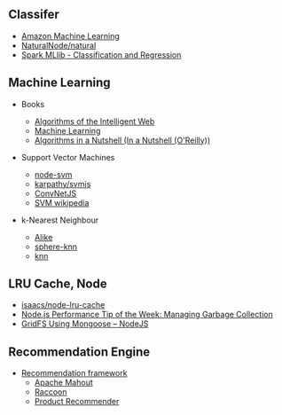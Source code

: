 ## Classifer

- [Amazon Machine Learning](http://aws.amazon.com/machine-learning/)
- [NaturalNode/natural](https://github.com/NaturalNode/natural#classifiers)
- [Spark MLlib - Classification and Regression](https://spark.apache.org/docs/1.1.0/mllib-classification-regression.html)

## Machine Learning

- Books
    - [Algorithms of the Intelligent Web](http://www.amazon.com/Algorithms-Intelligent-Web-Haralambos-Marmanis/dp/1933988665/)
    - [Machine Learning](http://www.amazon.com/Machine-Learning-Tom-M-Mitchell/dp/0070428077/)
    - [Algorithms in a Nutshell (In a Nutshell (O'Reilly))](http://www.amazon.com/Algorithms-Nutshell-OReilly-George-Heineman/dp/059651624X/)

- Support Vector Machines
    - [node-svm](https://www.npmjs.com/package/node-svm)
    - [karpathy/svmjs](https://github.com/karpathy/svmjs)
    - [ConvNetJS](http://cs.stanford.edu/people/karpathy/convnetjs/)
    - [SVM wikipedia](http://en.wikipedia.org/wiki/Support_vector_machine)
    
- k-Nearest Neighbour 
    - [Alike](https://github.com/axiomzen/Alike)
    - [sphere-knn](https://github.com/darkskyapp/sphere-knn)
    - [knn](http://en.wikipedia.org/wiki/K-nearest_neighbors_algorithm)

## LRU Cache, Node

- [isaacs/node-lru-cache](https://github.com/isaacs/node-lru-cache#lru-cache)
- [Node.js Performance Tip of the Week: Managing Garbage Collection](https://strongloop.com/strongblog/node-js-performance-garbage-collection/)
- [GridFS Using Mongoose – NodeJS](http://excellencenodejsblog.com/gridfs-using-mongoose-nodejs/)

## Recommendation Engine
- [Recommendation framework](http://stackoverflow.com/questions/24867777/recommendation-framework-for-nodejs-based-website)
    - [Apache Mahout](https://mahout.apache.org/)
    - [Raccoon](https://github.com/guymorita/recommendationRaccoon)
    - [Product Recommender](https://github.com/lramsey/product-recommender)

